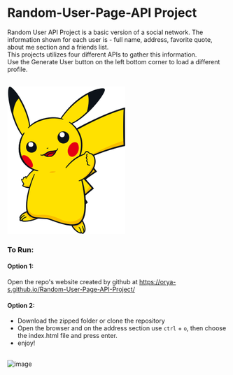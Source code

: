 # Random-User-Page-API Project

Random User API Project is a basic version of a social network.
The information shown for each user is - full name, address, favorite quote, about me section and a friends list. <br>
This projects utilizes four different APIs to gather this information.   
Use the Generate User button on the left bottom corner to load a different profile.

<br>
<img alt="image" src="https://raw.githubusercontent.com/PokeAPI/sprites/master/sprites/pokemon/other/dream-world/25.svg">
<br>

### To Run:
#### Option 1:
Open the repo's website created by github at https://orya-s.github.io/Random-User-Page-API-Project/
#### Option 2: 
* Download the zipped folder or clone the repository
* Open the browser and on the address section use `ctrl` + `o`, then choose the index.html file and press enter.
* enjoy!

<br>
<img width="955" alt="image" src="https://user-images.githubusercontent.com/61458890/189385776-0cad6c7b-38ad-4cf9-a2c7-25e1e557c9df.png">
